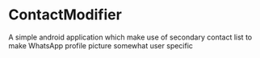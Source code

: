 # ContactModifier
A simple android application which make use of secondary contact list to make WhatsApp profile picture somewhat user specific
